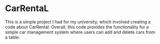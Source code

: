 # CarRentaL
This is a simple project I had for my university, which involved creating a code about CarRental. Overall, this code provides the functionality for a simple car management system where users can add and delete cars from a table.
